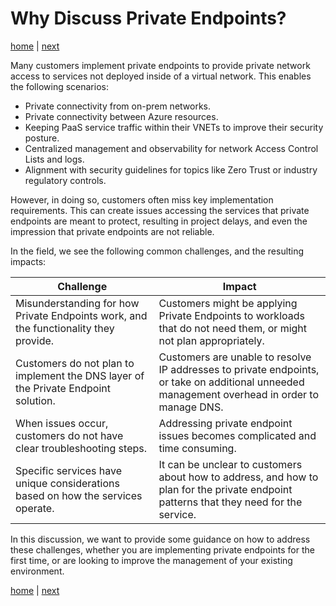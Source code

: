 # Why Discuss Private Endpoints?

[home](./readme.md)  | [next](./overview.md)

Many customers implement private endpoints to provide private network access to services not deployed inside of a virtual network.  This enables the following scenarios:

- Private connectivity from on-prem networks.
- Private connectivity between Azure resources.
- Keeping PaaS service traffic within their VNETs to improve their security posture.
- Centralized management and observability for network Access Control Lists and logs.
- Alignment with security guidelines for topics like Zero Trust or industry regulatory controls.

However, in doing so, customers often miss key implementation requirements.  This can create issues accessing the services that private endpoints are meant to protect, resulting in project delays, and even the impression that private endpoints are not reliable.

In the field, we see the following common challenges, and the resulting impacts:

| Challenge | Impact|
|---|---|
| Misunderstanding for how Private Endpoints work, and the functionality they provide. | Customers might be applying Private Endpoints to workloads that do not need them, or might not plan appropriately. |
| Customers do not plan to implement the DNS layer of the Private Endpoint solution. | Customers are unable to resolve IP addresses to private endpoints, or take on additional unneeded management overhead in order to manage DNS. |
| When issues occur, customers do not have clear troubleshooting steps. | Addressing private endpoint issues becomes complicated and time consuming. |
| Specific services have unique considerations based on how the services operate. | It can be unclear to customers about how to address, and how to plan for the private endpoint patterns that they need for the service. |

In this discussion, we want to provide some guidance on how to address these challenges, whether you are implementing private endpoints for the first time, or are looking to improve the management of your existing environment.

[home](./readme.md)  | [next](./overview.md)
